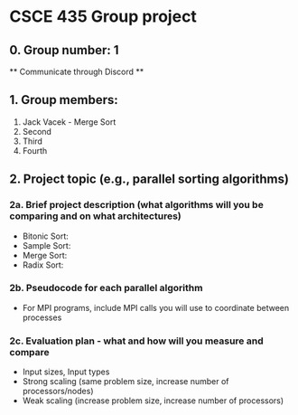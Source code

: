 # CSCE 435 Group project

## 0. Group number: 1 

** Communicate through Discord **

## 1. Group members:
1. Jack Vacek - Merge Sort
2. Second
3. Third
4. Fourth

## 2. Project topic (e.g., parallel sorting algorithms)

### 2a. Brief project description (what algorithms will you be comparing and on what architectures)

- Bitonic Sort:
- Sample Sort:
- Merge Sort:
- Radix Sort:

### 2b. Pseudocode for each parallel algorithm
- For MPI programs, include MPI calls you will use to coordinate between processes

### 2c. Evaluation plan - what and how will you measure and compare
- Input sizes, Input types
- Strong scaling (same problem size, increase number of processors/nodes)
- Weak scaling (increase problem size, increase number of processors)
